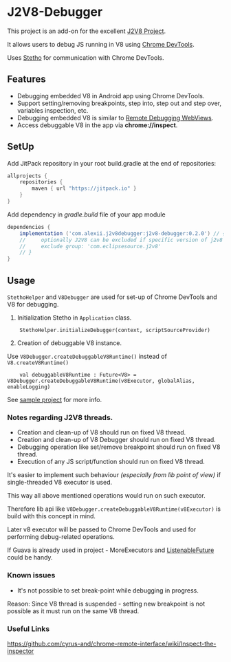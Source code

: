 # J2V8-Debugger

This project is an add-on for the excellent [J2V8 Project](https://github.com/eclipsesource/J2V8).

It allows users to debug JS running in V8 using [Chrome DevTools](https://developers.google.com/web/tools/chrome-devtools/).

Uses [Stetho](https://github.com/facebook/stetho) for communication with Chrome DevTools.

## Features
* Debugging embedded V8 in Android app using Chrome DevTools.
* Support setting/removing breakpoints, step into, step out and step over, variables inspection, etc.
* Debugging embedded V8 is similar to [Remote Debugging WebViews](https://developers.google.com/web/tools/chrome-devtools/remote-debugging/webviews).
* Access debuggable V8 in the app via **chrome://inspect**.

## SetUp
Add JitPack repository in your root build.gradle at the end of repositories:

```gradle
allprojects {
    repositories {
        maven { url "https://jitpack.io" }
    }
}
```

Add dependency in *gradle.build* file of your app module
```gradle
dependencies {
    implementation ('com.alexii.j2v8debugger:j2v8-debugger:0.2.0') // {
    //     optionally J2V8 can be excluded if specific version of j2v8 is needed or defined by other libs
    //     exclude group: 'com.eclipsesource.j2v8'
    // }
}
```

## Usage

`StethoHelper` and `V8Debugger` are used for set-up of Chrome DevTools and V8 for debugging.

1. Initialization Stetho in `Application` class.

```.Kotlin
    StethoHelper.initializeDebugger(context, scriptSourceProvider)
```

2. Creation of debuggable V8 instance.

Use `V8Debugger.createDebuggableV8Runtime()` instead of `V8.createV8Runtime()`

```.Kotlin
    val debuggableV8Runtime : Future<V8> = V8Debugger.createDebuggableV8Runtime(v8Executor, globalAlias, enableLogging)
```

See [sample project](https://github.com/alexii/j2v8-debugger/blob/master/j2v8-debugger-sample/src/main/java/com/alexii/j2v8debugging/sample/ExampleActivity.kt) for more info.

### Notes regarding J2V8 threads.
- Creation and clean-up of V8 should run on fixed V8 thread.
- Creation and clean-up of V8 Debugger should run on fixed V8 thread.
- Debugging operation like set/remove breakpoint should run on fixed V8 thread.
- Execution of any JS script/function should run on fixed V8 thread.

It's easier to implement such behaviour _(especially from lib point of view)_ if single-threaded V8 executor is used.

This way all above mentioned operations would run on such executor.

Therefore lib api like `V8Debugger.createDebuggableV8Runtime(v8Executor)` is build with this concept in mind.

Later v8 executor will be passed to Chrome DevTools and used for performing debug-related operations.

If Guava is already used in project - MoreExecutors and [ListenableFuture](https://github.com/google/guava/wiki/ListenableFutureExplained) could be handy.

### Known issues
- It's not possible to set break-point while debugging in progress.

 Reason: Since V8 thread is suspended - setting new breakpoint is not possible as it must run on the same V8 thread.
 
### Useful Links
https://github.com/cyrus-and/chrome-remote-interface/wiki/Inspect-the-inspector
